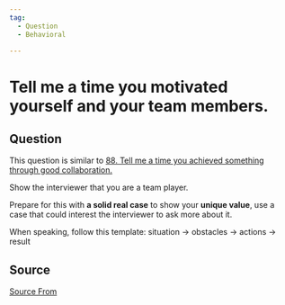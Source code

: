 ```yaml
---
tag:
  - Question
  - Behavioral

---
```

  
# Tell me a time you motivated yourself and your team members.

## Question
This question is similar to [88\. Tell me a time you achieved something through good collaboration.](https://bigfrontend.dev/question/Tell-me-a-time-you-achieved-something0-through-good-collaboration.)

Show the interviewer that you are a team player.

Prepare for this with **a solid real case** to show your **unique value**, use a case that could interest the interviewer to ask more about it.

When speaking, follow this template: situation → obstacles → actions → result




##  Source
[Source From](https://bigfrontend.dev/question/Tell-me-a-time-you-motivated-yourself-and-your-team-members)

  